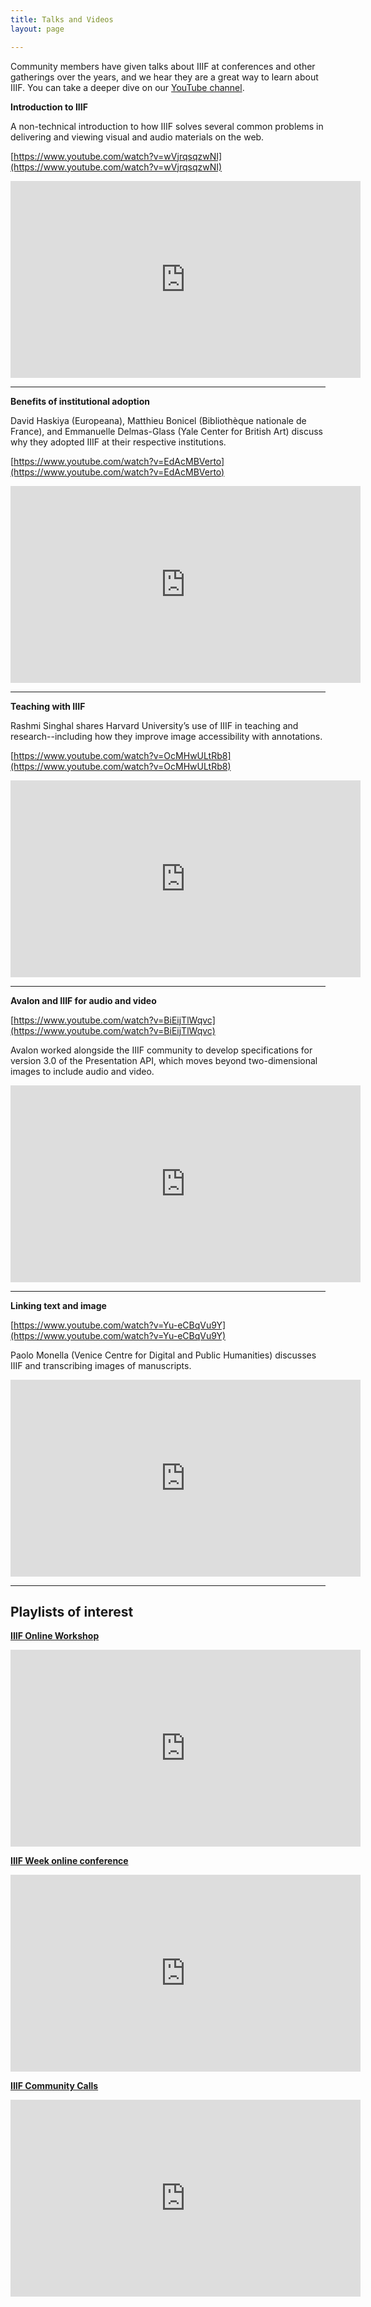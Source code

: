 ```yaml
---
title: Talks and Videos
layout: page

---
```


Community members have given talks about IIIF at conferences and other gatherings over the years, and we hear they are a great way to learn about IIIF. You can take a deeper dive on our [YouTube channel](https://www.youtube.com/channel/UClcQIkLdYra7ZnOmMJnC5OA).

**Introduction to IIIF**

A non-technical introduction to how IIIF solves several common problems in delivering and viewing visual and audio materials on the web.

[https://www.youtube.com/watch?v=wVjrqsqzwNI](https://www.youtube.com/watch?v=wVjrqsqzwNI)

<iframe width="560" height="315" src="https://www.youtube-nocookie.com/embed/wVjrqsqzwNI" frameborder="0" allow="accelerometer; autoplay; encrypted-media; gyroscope; picture-in-picture" allowfullscreen></iframe>


---

**Benefits of institutional adoption**

David Haskiya (Europeana), Matthieu Bonicel (Bibliothèque nationale de France), and Emmanuelle Delmas-Glass (Yale Center for British Art) discuss why they adopted IIIF at their respective institutions.

[https://www.youtube.com/watch?v=EdAcMBVerto](https://www.youtube.com/watch?v=EdAcMBVerto)

<iframe width="560" height="315" src="https://www.youtube-nocookie.com/embed/EdAcMBVerto" frameborder="0" allow="accelerometer; autoplay; encrypted-media; gyroscope; picture-in-picture" allowfullscreen></iframe>

---

**Teaching with IIIF**

Rashmi Singhal shares Harvard University’s use of IIIF in teaching and research--including how they improve image accessibility with annotations.

[https://www.youtube.com/watch?v=OcMHwULtRb8](https://www.youtube.com/watch?v=OcMHwULtRb8)

<iframe width="560" height="315" src="https://www.youtube-nocookie.com/embed/OcMHwULtRb8" frameborder="0" allow="accelerometer; autoplay; encrypted-media; gyroscope; picture-in-picture" allowfullscreen></iframe>

---

**Avalon and IIIF for audio and video**

[https://www.youtube.com/watch?v=BiEijTlWqvc](https://www.youtube.com/watch?v=BiEijTlWqvc)

Avalon worked alongside the IIIF community to develop specifications for version 3.0 of the Presentation API, which moves beyond two-dimensional images to include audio and video.

<iframe width="560" height="315" src="https://www.youtube-nocookie.com/embed/BiEijTlWqvc" frameborder="0" allow="accelerometer; autoplay; encrypted-media; gyroscope; picture-in-picture" allowfullscreen></iframe>

---

**Linking text and image**

[https://www.youtube.com/watch?v=Yu-eCBqVu9Y](https://www.youtube.com/watch?v=Yu-eCBqVu9Y)

Paolo Monella (Venice Centre for Digital and Public Humanities) discusses IIIF and transcribing images of manuscripts.

<iframe width="560" height="315" src="https://www.youtube-nocookie.com/embed/Yu-eCBqVu9Y" frameborder="0" allow="accelerometer; autoplay; encrypted-media; gyroscope; picture-in-picture" allowfullscreen></iframe>

---

## Playlists of interest

[**IIIF Online Workshop**](https://youtu.be/uTZD0a4ofno?list=PLYPP1-8uH9c4oThYWbbOtTQA-3kPhTNp7)
<iframe width="560" height="315" src="https://www.youtube-nocookie.com/embed/videoseries?list=PLYPP1-8uH9c4oThYWbbOtTQA-3kPhTNp7" frameborder="0" allow="accelerometer; autoplay; encrypted-media; gyroscope; picture-in-picture" allowfullscreen></iframe>


[**IIIF Week online conference**](https://youtu.be/k1VsUZZTDNE?list=PLYPP1-8uH9c4QFWKf-dbv3Il4ukkuFAje)
<iframe width="560" height="315" src="https://www.youtube-nocookie.com/embed/videoseries?list=PLYPP1-8uH9c4QFWKf-dbv3Il4ukkuFAje" frameborder="0" allow="accelerometer; autoplay; encrypted-media; gyroscope; picture-in-picture" allowfullscreen></iframe>

[**IIIF Community Calls**](https://youtu.be/RDNWYrZrocw?list=PLYPP1-8uH9c6VZbIlaNSj1WV9AEAnkmGC)
<iframe width="560" height="315" src="https://www.youtube-nocookie.com/embed/videoseries?list=PLYPP1-8uH9c6VZbIlaNSj1WV9AEAnkmGC" frameborder="0" allow="accelerometer; autoplay; encrypted-media; gyroscope; picture-in-picture" allowfullscreen></iframe>
